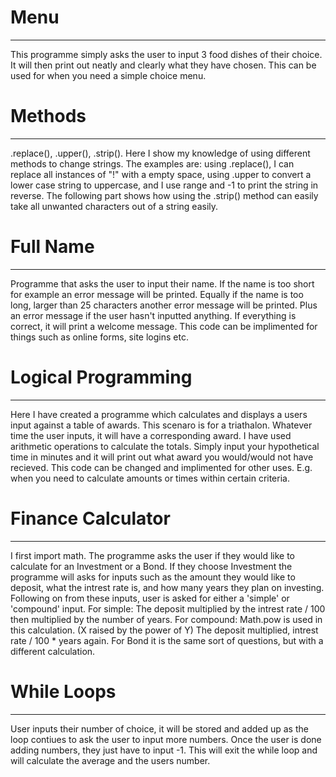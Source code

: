 # Menu
***
This programme simply asks the user to input 3 food dishes of their choice. It will then print out neatly and clearly what they have chosen. This can be used for when you need a simple choice menu.

# Methods
***
.replace(), .upper(), .strip().
Here I show my knowledge of using different methods to change strings. The examples are: using .replace(), I can replace all instances of "!" with a empty space, using .upper to convert a lower case string to uppercase, and I use range and -1 to print the string in reverse. The following part shows how using the .strip() method can easily take all unwanted characters out of a string easily.

# Full Name
***
Programme that asks the user to input their name. If the name is too short for example an error message will be printed. Equally if the name is too long, larger than 25 characters another error message will be printed. Plus an error message if the user hasn't inputted anything. If everything is correct, it will print a welcome message. This code can be implimented for things such as online forms, site logins etc.

# Logical Programming
***
Here I have created a programme which calculates and displays a users input against a table of awards. This scenaro is for a triathalon. Whatever time the user inputs, it will have a corresponding award. I have used arithmetic operations to calculate the totals. Simply input your hypothetical time in minutes and it will print out what award you would/would not have recieved. This code can be changed and implimented for other uses. E.g. when you need to calculate amounts or times within certain criteria.

# Finance Calculator
***
I first import math. The programme asks the user if they would like to calculate for an Investment or a Bond. If they choose Investment the programme will asks for inputs such as the amount they would like to deposit, what the intrest rate is, and how many years they plan on investing. Following on from these inputs, user is asked for either a 'simple' or 'compound' input. For simple: The deposit multiplied by the intrest rate / 100 then multiplied by the number of years. For compound: Math.pow is used in this calculation. (X raised by the power of Y) The deposit multiplied, intrest rate / 100 * years again. For Bond it is the same sort of questions, but with a different calculation.

# While Loops
***
User inputs their number of choice, it will be stored and added up as the loop contiues to ask the user to input more numbers. Once the user is done adding numbers, they just have to input -1. This will exit the while loop and will calculate the average and the users number.
